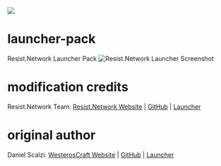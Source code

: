 ![](https://resist.network/assets/uploads/system/site-logo.png)
# launcher-pack
Resist.Network Launcher Pack
![Resist.Network Launcher Screenshot](https://i.imgur.com/iEJb4FJ.png)

# modification credits
Resist.Network Team: [Resist.Network Website][resistweb] | [GitHub][resistgithub] | [Launcher][resistgithublauncher]

# original author
Daniel Scalzi: [WesterosCraft Website][westeroscraftweb] | [GitHub][westeroscraftgithub] | [Launcher][westeroscraftgithublauncher]


[westeroscraftweb]: https://www.westeroscraft.com/
[westeroscraftgithub]: https://github.com/WesterosCraftCode
[westeroscraftgithublauncher]: https://github.com/WesterosCraftCode/ElectronLauncher

[resistweb]: https://resist.network/
[resistgithub]: https://github.com/resist-network
[resistgithublauncher]: https://github.com/resist-network/launcher-pack